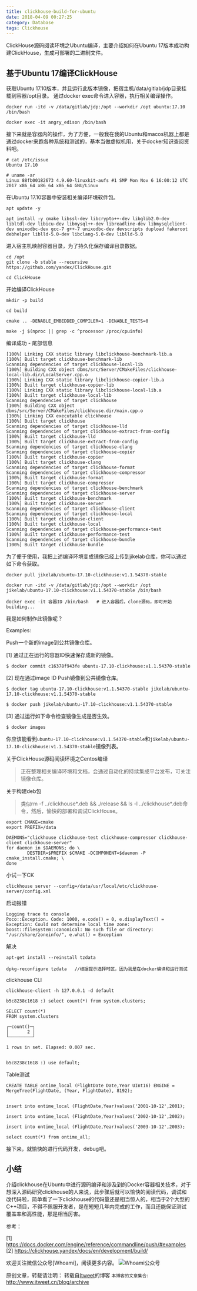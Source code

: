 ```yaml
---
title: clickhouse-build-for-ubuntu
date: 2018-04-09 00:27:25
category: Database
tags: Clickhouse
---
```

ClickHouse源码阅读环境之Ubuntu编译，主要介绍如何在Ubuntu 17版本成功构建ClickHouse，生成可部署的二进制文件。

## 基于Ubuntu 17编译ClickHouse

获取Ubuntu 17.10版本，并且运行此版本镜像，把宿主机/data/gitlab/jdp目录挂载到容器/opt目录。 通过docker exec命令进入容器，执行相关编译操作。

```
docker run -itd -v /data/gitlab/jdp:/opt --workdir /opt ubuntu:17.10 /bin/bash

docker exec -it angry_edison /bin/bash
```

接下来就是容器内的操作，为了方便，一般我在我的Ubuntu和macos机器上都是通过docker来跑各种系统和测试的，基本当做虚拟机用，关于docker知识查阅资料吧。

```
# cat /etc/issue
Ubuntu 17.10

# uname -ar
Linux 88fb00182673 4.9.60-linuxkit-aufs #1 SMP Mon Nov 6 16:00:12 UTC 2017 x86_64 x86_64 x86_64 GNU/Linux
```

在Ubuntu 17.10容器中安装相关编译环境软件包。

```
apt update -y 

apt install -y cmake libssl-dev libcrypto++-dev libglib2.0-dev libltdl-dev libicu-dev libmysql++-dev libreadline-dev libmysqlclient-dev unixodbc-dev gcc-7 g++-7 unixodbc-dev devscripts dupload fakeroot debhelper liblld-5.0-dev libclang-5.0-dev liblld-5.0
```

进入宿主机映射容器目录，为了持久化保存编译目录数据。

```
cd /opt
git clone -b stable --recursive https://github.com/yandex/ClickHouse.git

cd ClickHouse
```

开始编译ClickHouse

```
mkdir -p build

cd build

cmake .. -DENABLE_EMBEDDED_COMPILER=1 -DENABLE_TESTS=0

make -j $(nproc || grep -c ^processor /proc/cpuinfo)

```

编译成功 - 尾部信息

```
[100%] Linking CXX static library libclickhouse-benchmark-lib.a
[100%] Built target clickhouse-benchmark-lib
Scanning dependencies of target clickhouse-local-lib
[100%] Building CXX object dbms/src/Server/CMakeFiles/clickhouse-local-lib.dir/LocalServer.cpp.o
[100%] Linking CXX static library libclickhouse-copier-lib.a
[100%] Built target clickhouse-copier-lib
[100%] Linking CXX static library libclickhouse-local-lib.a
[100%] Built target clickhouse-local-lib
Scanning dependencies of target clickhouse
[100%] Building CXX object dbms/src/Server/CMakeFiles/clickhouse.dir/main.cpp.o
[100%] Linking CXX executable clickhouse
[100%] Built target clickhouse
Scanning dependencies of target clickhouse-lld
Scanning dependencies of target clickhouse-extract-from-config
[100%] Built target clickhouse-lld
[100%] Built target clickhouse-extract-from-config
Scanning dependencies of target clickhouse-clang
Scanning dependencies of target clickhouse-copier
[100%] Built target clickhouse-copier
[100%] Built target clickhouse-clang
Scanning dependencies of target clickhouse-format
Scanning dependencies of target clickhouse-compressor
[100%] Built target clickhouse-format
[100%] Built target clickhouse-compressor
Scanning dependencies of target clickhouse-benchmark
Scanning dependencies of target clickhouse-server
[100%] Built target clickhouse-benchmark
[100%] Built target clickhouse-server
Scanning dependencies of target clickhouse-client
Scanning dependencies of target clickhouse-local
[100%] Built target clickhouse-client
[100%] Built target clickhouse-local
Scanning dependencies of target clickhouse-performance-test
[100%] Built target clickhouse-performance-test
Scanning dependencies of target clickhouse-bundle
[100%] Built target clickhouse-bundle

```


为了便于使用，我把上述编译环境变成镜像已经上传到jikelab仓库，你可以通过如下命令获取。

```
docker pull jikelab/ubuntu-17.10-clickhouse:v1.1.54370-stable

docker run -itd -v /data/gitlab/jdp:/opt --workdir /opt jikelab/ubuntu-17.10-clickhouse:v1.1.54370-stable /bin/bash

docker exec -it 容器ID /bin/bash   # 进入容器后，clone源码，即可开始building...
```

我是如何制作此镜像呢？

Examples:

Push一个新的image到公共镜像仓库。

[1] 通过正在运行的容器ID快速保存成新的镜像。

```
$ docker commit c16378f943fe ubuntu-17.10-clickhouse:v1.1.54370-stable
```

[2] 现在通过image ID Push镜像到公共镜像仓库。

```
$ docker tag ubuntu-17.10-clickhouse:v1.1.54370-stable jikelab/ubuntu-17.10-clickhouse:v1.1.54370-stable

$ docker push jikelab/ubuntu-17.10-clickhouse:v1.1.54370-stable
```

[3] 通过运行如下命令检查镜像生成是否生效。

```
$ docker images
```

你应该能看到`ubuntu-17.10-clickhouse:v1.1.54370-stable`和`jikelab/ubuntu-17.10-clickhouse:v1.1.54370-stable`镜像列表。

关于ClickHouse源码阅读环境之Centos编译

> 正在整理相关编译环境和文档，会通过自动化的持续集成平台发布，可关注镜像仓库。

关于构建deb包

> 类似rm -f ../clickhouse*.deb && ./release && ls -l ../clickhouse*.deb命令，然后，愉快的部署和调试ClickHouse。

```
export CMAKE=cmake
export PREFIX=/data

DAEMONS="clickhouse clickhouse-test clickhouse-compressor clickhouse-client clickhouse-server"
for daemon in $DAEMONS; do \
        DESTDIR=$PREFIX $CMAKE -DCOMPONENT=$daemon -P cmake_install.cmake; \
done
```

小试一下CK

```
clickhouse server --config=/data/usr/local/etc/clickhouse-server/config.xml
```

启动报错

```
Logging trace to console
Poco::Exception. Code: 1000, e.code() = 0, e.displayText() = Exception: Could not determine local time zone: boost::filesystem::canonical: No such file or directory: "/usr/share/zoneinfo/", e.what() = Exception
```

解决

```
apt-get install --reinstall tzdata

dpkg-reconfigure tzdata   //根据提示选择时区，因为我是在docker编译和运行测试
```

clickhouse CLI

```
clickhouse-client -h 127.0.0.1 -d default

b5c8238c1618 :) select count(*) from system.clusters;

SELECT count(*)
FROM system.clusters

┌─count()─┐
│       2 │
└─────────┘

1 rows in set. Elapsed: 0.007 sec.


b5c8238c1618 :) use default;

```

Table测试
```
CREATE TABLE ontime_local (FlightDate Date,Year UInt16) ENGINE = MergeTree(FlightDate, (Year, FlightDate), 8192);


insert into ontime_local (FlightDate,Year)values('2001-10-12',2001);

insert into ontime_local (FlightDate,Year)values('2002-10-12',2002);

insert into ontime_local (FlightDate,Year)values('2003-10-12',2003);

select count(*) from ontime_all;
```

接下来，就愉快的进行代码开发，debug吧。

## 小结

介绍clickhouse在Ubuntu中进行源码编译和涉及到的Docker容器相关技术，对于想深入源码研究clickhouse的人来说，此步骤后就可以愉快的阅读代码，调试和改代码啦，简单看了一下clickhouse的代码量还是相当惊人的，相当于2个大型的C++项目，不得不佩服开发者，是在短短几年内完成的工作，而且还能保证测试覆盖率和高性能，那是相当厉害。

参考：

[1] https://docs.docker.com/engine/reference/commandline/push/#examples
[2] https://clickhouse.yandex/docs/en/development/build/

欢迎关注微信公众号[Whoami]，阅读更多内容。
![Whoami公众号](https://github.com/itweet/labs/raw/master/common/img/weixin_public.gif)

原创文章，转载请注明： 转载自[Itweet](http://www.itweet.cn)的博客
`本博客的文章集合:` http://www.itweet.cn/blog/archive